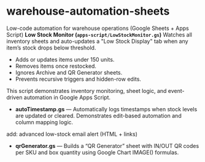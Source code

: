# warehouse-automation-sheets
Low-code automation for warehouse operations (Google Sheets + Apps Script)
**Low Stock Monitor (`apps-script/LowStockMonitor.gs`)**
Watches all inventory sheets and auto-updates a "Low Stock Display" tab when any item’s stock drops below threshold.
- Adds or updates items under 150 units.
- Removes items once restocked.
- Ignores Archive and QR Generator sheets.
- Prevents recursive triggers and hidden-row edits.

This script demonstrates inventory monitoring, sheet logic, and event-driven automation in Google Apps Script.

- **autoTimestamp.gs** — Automatically logs timestamps when stock levels are updated or cleared. Demonstrates edit-based automation and column mapping logic.

add: advanced low-stock email alert (HTML + links)

- **qrGenerator.gs** — Builds a “QR Generator” sheet with IN/OUT QR codes per SKU and box quantity using Google Chart IMAGE() formulas.
